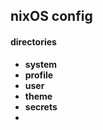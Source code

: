 ## nixOS config

#### directories

- **system**
- **profile**
- **user**
- **theme**
- **secrets**
- 
